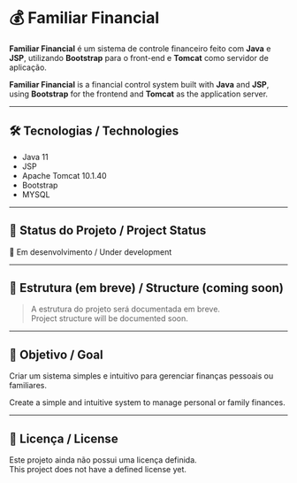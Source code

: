 # 💰 Familiar Financial

**Familiar Financial** é um sistema de controle financeiro feito com **Java** e **JSP**, utilizando **Bootstrap** para o front-end e **Tomcat** como servidor de aplicação.

**Familiar Financial** is a financial control system built with **Java** and **JSP**, using **Bootstrap** for the frontend and **Tomcat** as the application server.

---

## 🛠️ Tecnologias / Technologies

- Java 11  
- JSP  
- Apache Tomcat 10.1.40  
- Bootstrap
- MYSQL

---

## 🚧 Status do Projeto / Project Status

🔧 Em desenvolvimento / Under development

---

## 📁 Estrutura (em breve) / Structure (coming soon)

> A estrutura do projeto será documentada em breve.  
> Project structure will be documented soon.

---

## 📌 Objetivo / Goal

Criar um sistema simples e intuitivo para gerenciar finanças pessoais ou familiares.

Create a simple and intuitive system to manage personal or family finances.

---

## 📄 Licença / License

Este projeto ainda não possui uma licença definida.  
This project does not have a defined license yet.
